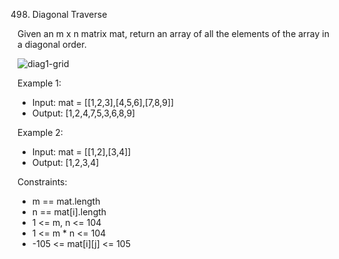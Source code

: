 498. Diagonal Traverse

Given an m x n matrix mat, return an array of all the elements of the array in a diagonal order.

![diag1-grid](https://github.com/user-attachments/assets/7a2af974-529d-4320-8147-4cf532081fad)
 

Example 1:

- Input: mat = [[1,2,3],[4,5,6],[7,8,9]]
- Output: [1,2,4,7,5,3,6,8,9]

Example 2:

- Input: mat = [[1,2],[3,4]]
- Output: [1,2,3,4]
 

Constraints:

- m == mat.length
- n == mat[i].length
- 1 <= m, n <= 104
- 1 <= m * n <= 104
- -105 <= mat[i][j] <= 105
